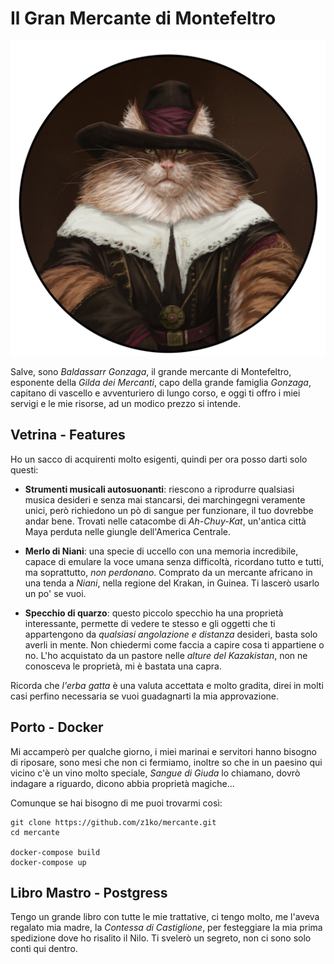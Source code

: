 # **Il Gran Mercante di Montefeltro**

<a href="https://www.artstation.com/mirkodocfile">
    <p align="center">
    <img src="/data/portrait.png"/>
    </p>
</a>


Salve, sono *Baldassarr Gonzaga*, il grande mercante di Montefeltro, esponente della *Gilda dei Mercanti*, capo della grande famiglia *Gonzaga*, capitano di vascello e avventuriero di lungo corso, e oggi ti offro i miei servigi e le mie risorse, ad un modico prezzo si intende. 

## Vetrina - Features

Ho un sacco di acquirenti molto esigenti, quindi per ora posso darti solo questi:

- **Strumenti musicali autosuonanti**: riescono a riprodurre qualsiasi musica desideri e senza mai stancarsi, dei marchingegni veramente unici, però richiedono un pò di sangue per funzionare, il tuo dovrebbe andar bene. Trovati nelle catacombe di *Ah-Chuy-Kat*, un'antica città Maya perduta nelle giungle dell'America Centrale.
  
- **Merlo di Niani**: una specie di uccello con una memoria incredibile, capace di emulare la voce umana senza difficoltà, ricordano tutto e tutti, ma soprattutto, *non perdonano*. Comprato da un mercante africano in una tenda a *Niani*, nella regione del Krakan, in Guinea. Ti lascerò usarlo un po' se vuoi.
  
- **Specchio di quarzo**: questo piccolo specchio ha una proprietà interessante, permette di vedere te stesso e gli oggetti che ti appartengono da *qualsiasi angolazione e distanza* desideri, basta solo averli in mente. Non chiedermi come faccia a capire cosa ti appartiene o no. L'ho acquistato da un pastore nelle *alture del Kazakistan*, non ne conosceva le proprietà, mi è bastata una capra.

Ricorda che *l'erba gatta* è una valuta accettata e molto gradita, direi in molti casi perfino necessaria se vuoi guadagnarti la mia approvazione.

## Porto - Docker

Mi accamperò per qualche giorno, i miei marinai e servitori hanno bisogno di riposare, sono mesi che non ci fermiamo, inoltre so che in un paesino qui vicino c'è un vino molto speciale, *Sangue di Giuda* lo chiamano, dovrò indagare a riguardo, dicono abbia proprietà magiche...

Comunque se hai bisogno di me puoi trovarmi così:
```
git clone https://github.com/z1ko/mercante.git
cd mercante

docker-compose build
docker-compose up
```

## Libro Mastro - Postgress

Tengo un grande libro con tutte le mie trattative, ci tengo molto, me l'aveva regalato mia madre, la *Contessa di Castiglione*, per festeggiare la mia prima spedizione dove ho risalito il Nilo. Ti svelerò un segreto, non ci sono solo conti qui dentro.